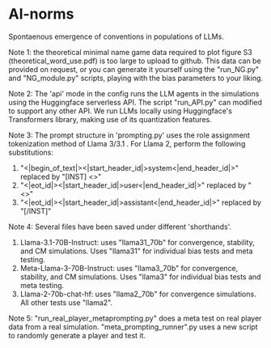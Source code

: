 # AI-norms
Spontaenous emergence of conventions in populations of LLMs.

Note 1: the theoretical minimal name game data required to plot figure S3 (theoretical_word_use.pdf) is too large to upload to github. This data can be provided on request, or you can generate it yourself using the "run_NG.py" and "NG_module.py" scripts, playing with the bias parameters to your liking. 

Note 2: The 'api' mode in the config runs the LLM agents in the simulations using the Huggingface serverless API. The script "run_API.py" can modified to support any other API. We run LLMs locally using Huggingface's Transformers library, making use of its quantization features.

Note 3: The prompt structure in 'prompting.py' uses the role assignment tokenization method of Llama 3/3.1 . For Llama 2, perform the following substitutions:
1. "<|begin_of_text|><|start_header_id|>system<|end_header_id|>" replaced by "[INST] <<SYS>>"
2. "<|eot_id|><|start_header_id|>user<|end_header_id|>" replaced by "<<SYS>>"
3. "<|eot_id|><|start_header_id|>assistant<|end_header_id|>" replaced by "[/INST]"
 
Note 4: Several files have been saved under different 'shorthands'.
1. Llama-3.1-70B-Instruct: uses "llama31_70b" for convergence, stability, and CM simulations. Uses "llama31" for individual bias tests and meta testing.
2. Meta-Llama-3-70B-Instruct: uses "llama3_70b" for convergence, stability, and CM simulations. Uses "llama3" for individual bias tests and meta testing.
3. Llama-2-70b-chat-hf: uses "llama2_70b" for convergence simulations. All other tests use "llama2".

Note 5: "run_real_player_metaprompting.py" does a meta test on real player data from a real simulation. "meta_prompting_runner".py uses a new script to randomly generate a player and test it.
